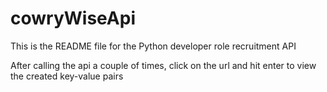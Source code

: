 # cowryWiseApi

This is the README file for the Python developer role recruitment API

After calling the api a couple of times, click on the url and hit enter to view the created key-value pairs
